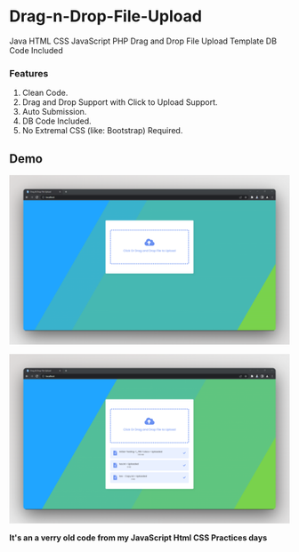 # Drag-n-Drop-File-Upload
Java HTML CSS JavaScript PHP Drag and Drop File Upload Template DB Code Included

### Features

1. Clean Code.
2. Drag and Drop Support with Click to Upload Support.
3. Auto Submission.
4. DB Code Included.
5. No Extremal CSS (like: Bootstrap) Required.


## Demo

![](https://github.com/Hrishikesh7665/Drag-n-Drop-File-Upload/blob/main/Demos/01662975893971.png)

![](https://github.com/Hrishikesh7665/Drag-n-Drop-File-Upload/blob/main/Demos/02662975948961.png)

**It's an a verry old code from my JavaScript Html CSS Practices days**
